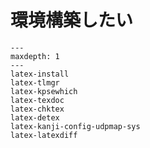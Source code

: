 # 環境構築したい

```{toctree}
---
maxdepth: 1
---
latex-install
latex-tlmgr
latex-kpsewhich
latex-texdoc
latex-chktex
latex-detex
latex-kanji-config-udpmap-sys
latex-latexdiff
```
